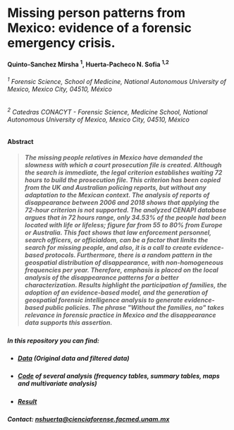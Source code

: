 # Missing person patterns from Mexico: evidence of a forensic emergency crisis.

#### Quinto-Sanchez Mirsha <sup>1</sup>, Huerta-Pacheco N. Sofia <sup>1,2</sup>
###### <sup>1</sup> Forensic Science, School of Medicine, National Autonomous University of Mexico, Mexico City, 04510, México
###### <sup>2</sup> Catedras CONACYT - Forensic Science, Medicine School, National Autonomous University of Mexico, Mexico City, 04510, México

**Abstract**

> ##### The missing people relatives in Mexico have demanded the slowness with which a court prosecution file is created. Although the search is immediate, the legal criterion establishes waiting 72 hours to build the prosecution file. This criterion has been copied from the UK and Australian policing reports, but without any adaptation to the Mexican context. The analysis of reports of disappearance between 2006 and 2018 shows that applying the 72-hour criterion is not supported. The analyzed CENAPI database argues that in 72 hours range, only 34.53% of the people had been located with life or lifeless; figure far from 55 to 80% from Europe or Australia. This fact shows that law enforcement personnel, search officers, or officialdom, can be a factor that limits the search for missing people, and also, it is a call to create evidence-based protocols. Furthermore, there is a random pattern in the geospatial distribution of disappearance, with non-homogeneous frequencies per year. Therefore, emphasis is placed on the local analysis of the disappearance patterns for a better characterization. Results highlight the participation of families, the adoption of an evidence-based model, and the generation of geospatial forensic intelligence analysis to generate evidence-based public policies. The phrase "Without the families, no" takes relevance in forensic practice in Mexico and the disappearance data supports this assertion. 

##### In this repository you can find:

- ##### [Data](https://github.com/nshuerta-ForenseUNAM/Missing_person_Mexico/tree/Data) (Original data and filtered data)
- ##### [Code](https://github.com/nshuerta-ForenseUNAM/Missing_person_Mexico/tree/Code) of several analysis (frequency tables, summary tables, maps and multivariate analysis)
- ##### [Result](https://github.com/nshuerta-ForenseUNAM/Missing_person_Mexico/tree/Result)

##### Contact: **nshuerta@cienciaforense.facmed.unam.mx**
